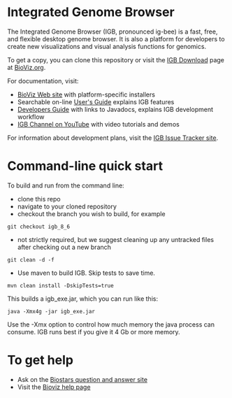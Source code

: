 # Integrated Genome Browser

The Integrated Genome Browser (IGB, pronounced ig-bee) is a fast, free, and flexible desktop genome browser. It is also a platform for developers to create new visualizations and visual analysis functions for genomics.

To get a copy, you can clone this repository or visit the [IGB Download](http://bioviz.org/igb/download.html) page at [BioViz.org](http://www.bioviz.org).

For documentation, visit:

* [BioViz Web site](http://www.bioviz.org) with platform-specific installers
* Searchable on-line [User's Guide](https://wiki.transvar.org/display/igbman/Home) explains IGB features
* [Developers Guide](https://wiki.transvar.org/display/igbdevelopers/Home) with links to Javadocs, explains IGB development workflow
* [IGB Channel on YouTube](https://www.youtube.com/channel/UC0DA2d3YdbQ55ljkRKHRBkg) with video tutorials and demos

For information about development plans, visit the [IGB Issue Tracker site](http://jira.transvar.org).

# Command-line quick start 

To build and run from the command line:

* clone this repo 
* navigate to your cloned repository
* checkout the branch you wish to build, for example

`git checkout igb_8_6` 

* not strictly required, but we suggest cleaning up any untracked files after checking out a new branch

`git clean -d -f`

* Use maven to build IGB. Skip tests to save time.

`mvn clean install -DskipTests=true`

This builds a igb_exe.jar, which you can run like this:

`java -Xmx4g -jar igb_exe.jar`

Use the -Xmx option to control how much memory the java process can consume. IGB runs best if you give it 4 Gb or more memory.

# To get help

* Ask on the [Biostars question and answer site](https://www.biostars.org/p/new/post/?tag_val=igb")
* Visit the [Bioviz help page](http://bioviz.org/igb/help.html)
